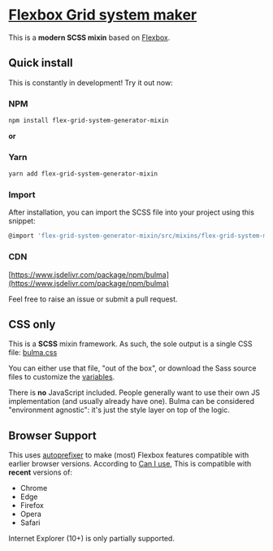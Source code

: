 # [Flexbox Grid system maker](http://prime.one.io)

This is a **modern SCSS mixin** based on [Flexbox](https://developer.mozilla.org/en-US/docs/Web/CSS/CSS_Flexible_Box_Layout/Using_CSS_flexible_boxes).

## Quick install

This is constantly in development! Try it out now:

### NPM

```sh
npm install flex-grid-system-generator-mixin
```

**or**

### Yarn

```sh
yarn add flex-grid-system-generator-mixin
```

### Import
After installation, you can import the SCSS file into your project using this snippet:

```sh
@import 'flex-grid-system-generator-mixin/src/mixins/flex-grid-system-maker-mixins.scss'
```

### CDN

[https://www.jsdelivr.com/package/npm/bulma](https://www.jsdelivr.com/package/npm/bulma)

Feel free to raise an issue or submit a pull request.

## CSS only

This is a **SCSS** mixin framework. As such, the sole output is a single CSS file: [bulma.css](https://github.com/jgthms/bulma/blob/master/css/bulma.css)

You can either use that file, "out of the box", or download the Sass source files to customize the [variables](https://bulma.io/documentation/overview/variables/).

There is **no** JavaScript included. People generally want to use their own JS implementation (and usually already have one). Bulma can be considered "environment agnostic": it's just the style layer on top of the logic.

## Browser Support

This uses [autoprefixer](https://github.com/postcss/autoprefixer) to make (most) Flexbox features compatible with earlier browser versions. According to [Can I use](https://caniuse.com/#feat=flexbox), This is compatible with **recent** versions of:

* Chrome
* Edge
* Firefox
* Opera
* Safari

Internet Explorer (10+) is only partially supported.
